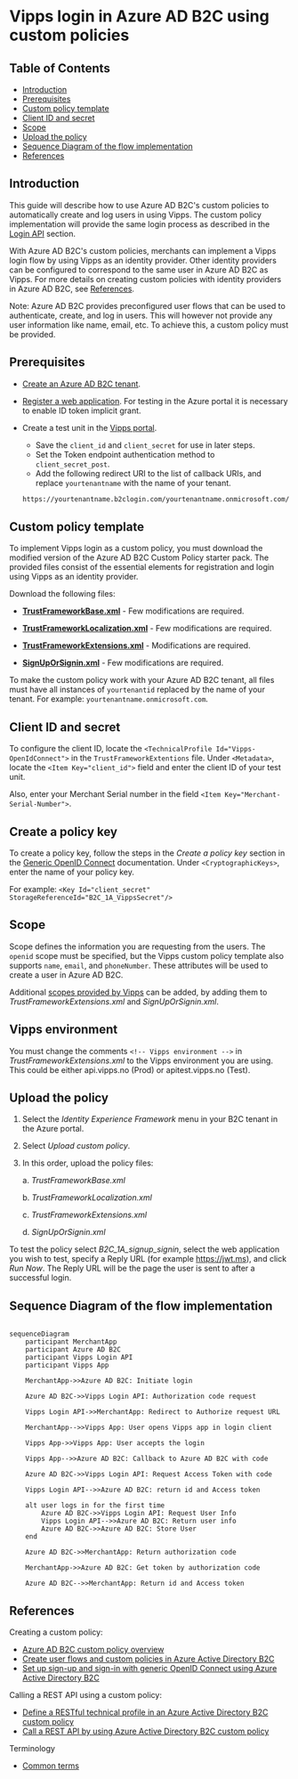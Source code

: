 <!-- START_METADATA
---
title: Vipps login in Azure AD B2C using custom policies
sidebar_label: Login with custom policy
sidebar_position: 201
pagination_next: null
pagination_prev: null
---
END_METADATA -->

# Vipps login in Azure AD B2C using custom policies

<!-- START_COMMENT -->
## Table of Contents

- [Introduction](#introduction)
- [Prerequisites](#prerequisites)
- [Custom policy template](#custom-policy-template)
- [Client ID and secret](#client-id-and-secret)
- [Scope](#scope)
- [Upload the policy](#upload-the-policy)
- [Sequence Diagram of the flow implementation](#sequence-diagram-of-the-flow-implementation)
- [References](#references)
<!-- END_COMMENT -->

## Introduction

This guide will describe how to use Azure AD B2C's custom policies to automatically create and log users in using Vipps. The custom policy implementation will provide the same login process as described in the [Login API](https://developer.vippsmobilepay.com/docs/APIs/login-api/how-it-works/vipps-login-api-howitworks/#the-login-process) section.

With Azure AD B2C's custom policies, merchants can implement a Vipps login flow by using Vipps as an identity provider. Other identity providers can be configured to correspond to the same user in Azure AD B2C as Vipps. For more details on creating custom policies with identity providers in Azure AD B2C, see [References](#references).

Note: Azure AD B2C provides preconfigured user flows that can be used to authenticate, create, and log in users. This will however not provide any user information like name, email, etc. To achieve this, a custom policy must be provided.

## Prerequisites

- [Create an Azure AD B2C tenant](https://learn.microsoft.com/en-us/azure/active-directory-b2c/tutorial-create-tenant).
- [Register a web application](https://learn.microsoft.com/en-us/azure/active-directory-b2c/tutorial-register-applications?tabs=app-reg-ga). For testing in the Azure portal it is necessary to enable ID token implicit grant.
- Create a test unit in the [Vipps portal](https://developer.vippsmobilepay.com/docs/vipps-developers/developer-resources/portal/).

  - Save the `client_id` and `client_secret` for use in later steps.
  - Set the Token endpoint authentication method to `client_secret_post`.
  - Add the following redirect URI to the list of callback URIs, and replace `yourtenantname` with the name of your tenant.

  ```bash
  https://yourtenantname.b2clogin.com/yourtenantname.onmicrosoft.com/oauth2/authresp
  ```

## Custom policy template

To implement Vipps login as a custom policy, you must download the modified version of the Azure AD B2C Custom Policy starter pack. The provided files consist of the essential elements for registration and login using Vipps as an identity provider.

Download the following files:

- [**TrustFrameworkBase.xml**](/downloads/azure-b2c/TrustFrameworkBase.xml) - Few modifications are required.

- [**TrustFrameworkLocalization.xml**](/downloads/azure-b2c/TrustFrameworkLocalization.xml) - Few modifications are required.

- [**TrustFrameworkExtensions.xml**](/downloads/azure-b2c/TrustFrameworkExtensions.xml) - Modifications are required.

- [**SignUpOrSignin.xml**](/downloads/azure-b2c/SignUpOrSignin.xml) - Few modifications are required.

To make the custom policy work with your Azure AD B2C tenant, all files must have all instances of `yourtenantid` replaced by the name of your tenant. For example: `yourtenantname.onmicrosoft.com`.

## Client ID and secret

To configure the client ID, locate the `<TechnicalProfile Id="Vipps-OpenIdConnect">` in the `TrustFrameworkExtentions` file. Under `<Metadata>`, locate the `<Item Key="client_id">` field and enter the client ID of your test unit.

Also, enter your Merchant Serial number in the field `<Item Key="Merchant-Serial-Number">`.

## Create a policy key

To create a policy key, follow the steps in the *Create a policy key* section in the [Generic OpenID Connect](https://learn.microsoft.com/en-us/azure/active-directory-b2c/identity-provider-generic-openid-connect?pivots=b2c-custom-policy) documentation. Under `<CryptographicKeys>`, enter the name of your policy key.

For example:
`<Key Id="client_secret" StorageReferenceId="B2C_1A_VippsSecret"/>`

## Scope

Scope defines the information you are requesting from the users. The `openid` scope must be specified, but the Vipps custom policy template also supports `name`, `email`, and `phoneNumber`. These attributes will be used to create a user in Azure AD B2C.

Additional [scopes provided by Vipps](https://developer.vippsmobilepay.com/docs/APIs/login-api/api-guide/core-concepts/#scopes) can be added, by adding them to *TrustFrameworkExtensions.xml* and *SignUpOrSignin.xml*.

## Vipps environment

You must change the comments `<!-- Vipps environment -->` in *TrustFrameworkExtensions.xml* to the Vipps environment you are using. This could be either api.vipps.no (Prod) or apitest.vipps.no (Test).

## Upload the policy

1. Select the *Identity Experience Framework* menu in your B2C tenant in the Azure portal.
2. Select *Upload custom policy*.
3. In this order, upload the policy files:

   a. *TrustFrameworkBase.xml*

   b. *TrustFrameworkLocalization.xml*

   c. *TrustFrameworkExtensions.xml*

   d. *SignUpOrSignin.xml*

To test the policy select *B2C_1A_signup_signin*, select the web application you wish to test, specify a Reply URL (for example <https://jwt.ms>), and click *Run Now*. The Reply URL will be the page the user is sent to after a successful login.

## Sequence Diagram of the flow implementation

```mermaid

sequenceDiagram
    participant MerchantApp
    participant Azure AD B2C
    participant Vipps Login API
    participant Vipps App

    MerchantApp->>Azure AD B2C: Initiate login

    Azure AD B2C->>Vipps Login API: Authorization code request

    Vipps Login API->>MerchantApp: Redirect to Authorize request URL

    MerchantApp-->>Vipps App: User opens Vipps app in login client

    Vipps App->>Vipps App: User accepts the login

    Vipps App-->>Azure AD B2C: Callback to Azure AD B2C with code

    Azure AD B2C->>Vipps Login API: Request Access Token with code

    Vipps Login API-->>Azure AD B2C: return id and Access token

    alt user logs in for the first time
        Azure AD B2C->>Vipps Login API: Request User Info
        Vipps Login API-->>Azure AD B2C: Return user info
        Azure AD B2C->>Azure AD B2C: Store User
    end

    Azure AD B2C->>MerchantApp: Return authorization code

    MerchantApp->>Azure AD B2C: Get token by authorization code

    Azure AD B2C-->>MerchantApp: Return id and Access token
```

## References

Creating a custom policy:

- [Azure AD B2C custom policy overview](https://learn.microsoft.com/en-us/azure/active-directory-b2c/custom-policy-overview)
- [Create user flows and custom policies in Azure Active Directory B2C](https://learn.microsoft.com/en-us/azure/active-directory-b2c/tutorial-create-user-flows?pivots=b2c-custom-policy)
- [Set up sign-up and sign-in with generic OpenID Connect using Azure Active Directory B2C](https://learn.microsoft.com/en-us/azure/active-directory-b2c/identity-provider-generic-openid-connect?pivots=b2c-custom-policy)

Calling a REST API using a custom policy:

- [Define a RESTful technical profile in an Azure Active Directory B2C custom policy](https://learn.microsoft.com/en-us/azure/active-directory-b2c/restful-technical-profile)
- [Call a REST API by using Azure Active Directory B2C custom policy](https://learn.microsoft.com/en-us/azure/active-directory-b2c/custom-policies-series-call-rest-api)

Terminology
- [Common terms](#https://developer.vippsmobilepay.com/docs/vipps-developers/terminology/#common-terms)
